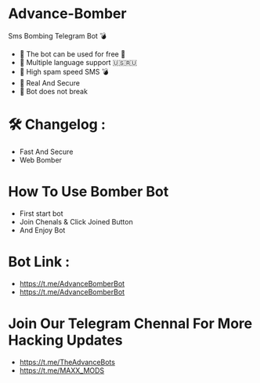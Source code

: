 # Advance-Bomber
Sms Bombing Telegram Bot 💣
- 📌 The bot can be used for free 🎉
- 📌 Multiple language support 🇺🇸🇷🇺
- 📌 High spam speed SMS 💣
- 📌 Real And Secure 
- 📌 Bot does not break

# 🛠 Changelog :
- Fast And Secure 
- Web Bomber

# How To Use Bomber Bot
* First start bot
* Join Chenals & Click Joined Button
* And Enjoy Bot

# Bot Link :
- https://t.me/AdvanceBomberBot
- https://t.me/AdvanceBomberBot

# Join Our Telegram Chennal For More Hacking Updates 
- https://t.me/TheAdvanceBots
- https://t.me/MAXX_MODS
